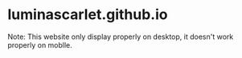 # luminascarlet.github.io
Note: This website only display properly on desktop, it doesn't work properly on moblle.
